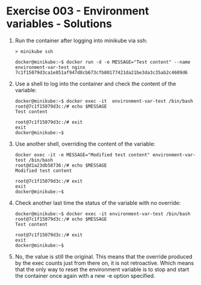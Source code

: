 # Exercise 003 - Environment variables - Solutions

1. Run the container after logging into minikube via ssh:

   ```console
   > minikube ssh

   docker@minikube:~$ docker run -d -e MESSAGE="Test content" --name environment-var-test nginx
   7c1f15079d3ca1e851af947d8cb673cfb80177421da21be3da3c35ab2c4609d6
   ```

2. Use a shell to log into the container and check the content of the variable:

   ```console
   docker@minikube:~$ docker exec -it  environment-var-test /bin/bash
   root@7c1f15079d3c:/# echo $MESSAGE
   Test content

   root@7c1f15079d3c:/# exit
   exit
   docker@minikube:~$
   ```

3. Use another shell, overriding the content of the variable:

   ```console
   docker exec -it -e MESSAGE="Modified test content" environment-var-test /bin/bash
   root@d1a23db58736:/# echo $MESSAGE
   Modified test content

   root@7c1f15079d3c:/# exit
   exit
   docker@minikube:~$
   ```

4. Check another last time the status of the variable with no override:

   ```console
   docker@minikube:~$ docker exec -it environment-var-test /bin/bash
   root@7c1f15079d3c:/# echo $MESSAGE
   Test content

   root@7c1f15079d3c:/# exit
   exit
   docker@minikube:~$
   ```

5. No, the value is still the original. This means that the override produced by the exec counts just from there on, it is not retroactive. Which means that the only way to reset the environment variable is to stop and start the container once again with a new -e option specified.

